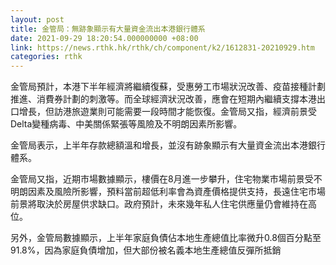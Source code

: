 ```yaml
---
layout: post
title: 金管局：無跡象顯示有大量資金流出本港銀行體系
date: 2021-09-29 18:20:54.000000000 +08:00
link: https://news.rthk.hk/rthk/ch/component/k2/1612831-20210929.htm
categories: rthk
---
```


金管局預計，本港下半年經濟將繼續復蘇，受惠勞工市場狀況改善、疫苗接種計劃推進、消費券計劃的刺激等。而全球經濟狀況改善，應會在短期內繼續支撐本港出口增長，但訪港旅遊業則可能需要一段時間才能恢復。金管局又指，經濟前景受Delta變種病毒、中美關係緊張等風險及不明朗因素所影響。

金管局表示，上半年存款總額溫和增長，並沒有跡象顯示有大量資金流出本港銀行體系。

金管局又指，近期市場數據顯示，樓價在8月進一步攀升，住宅物業市場前景受不明朗因素及風險所影響，預料當前超低利率會為資產價格提供支持，長遠住宅市場前景將取決於房屋供求缺口。政府預計，未來幾年私人住宅供應量仍會維持在高位。

另外，金管局數據顯示，上半年家庭負債佔本地生產總值比率微升0.8個百分點至91.8%，因為家庭負債增加，但大部份被名義本地生產總值反彈所抵銷
